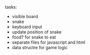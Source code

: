 tasks:

* visible board
* snake
* keyboard input
* update position of snake
* food? for snake to eat
* separate files for javascript and html
* data structre for game logic
